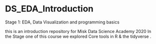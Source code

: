 # DS_EDA_Introduction

Stage 1: EDA, Data Visualization and programming basics
 
this is an introduction repository for Misk Data Science Academy 2020
In the Stage one of this course we explored Core tools in R & the tidyverse .
